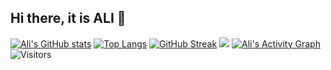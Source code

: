 ## Hi there, it is ALI 👋

[![Ali's GitHub stats](https://github-readme-stats.vercel.app/api?username=OlimovAlibek)](https://github.com/your-username/github-readme-stats)
[![Top Langs](https://github-readme-stats.vercel.app/api/top-langs/?username=OlimovAlibek&layout=compact)](https://github.com/your-username/github-readme-stats)
[![GitHub Streak](https://streak-stats.demolab.com?user=OlimovAlibek&theme=highcontrast)](https://git.io/streak-stats)
![](https://komarev.com/ghpvc/?username=OlimovAlibek&color=blue)
[![Ali's Activity Graph](https://github-readme-activity-graph.vercel.app/graph?username=OlimovAlibek)](https://github.com/ashutosh00710/github-readme-activity-graph)
![Visitors](https://shields-io-visitor-counter.herokuapp.com/badge?page=OlimovAlibek.OlimovAlibek&style=for-the-badge)






